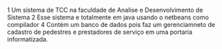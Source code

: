 1 Um sistema de TCC na faculdade de Analise e Desenvolvimento de Sistema
2 Esse sistema e totalmente em java usando o netbeans como compilador
4 Contém um banco de dados pois faz um gerenciamneto de cadastro de pedestres e prestadores de serviço em uma portaria informatizada.
